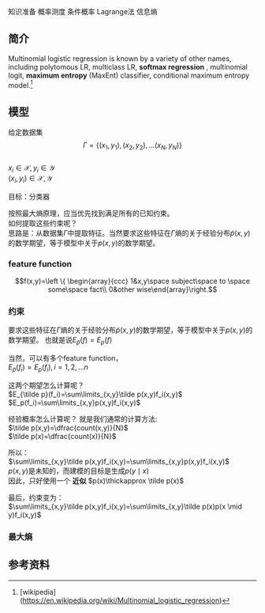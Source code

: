 
知识准备
概率测度
条件概率
Lagrange法
信息熵


## 简介
Multinomial logistic regression is known by a variety of other names, including polytomous LR, multiclass LR, **softmax regression** , multinomial logit, **maximum entropy** (MaxEnt) classifier, conditional maximum entropy model.[^wikipedia]

## 模型

给定数据集$$\Gamma=\{ (x_1,y_1),(x_2,y_2),...(x_N,y_N)\}$$  
$x_i \in \mathcal{X}, y_i \in \mathcal{Y}$  
$(x_i,  y_i) \in \mathcal{X, Y}$  

目标：分类器  

按照最大熵原理，应当优先找到满足所有的已知约束。  
如何提取这些约束呢？  
思路是：从数据集$\Gamma$中提取特征。当然要求这些特征在$\Gamma$熵的关于经验分布$\tilde p (x,y)$的数学期望，等于模型中关于$p(x,y)$的数学期望。  

### feature function

$$f(x,y)=\left \{ \begin{array}{ccc}
1&x,y\space subject\space to \space some\space fact\\
0&other wise\end{array}\right.$$

### 约束

要求这些特征在$\Gamma$熵的关于经验分布$\tilde p (x,y)$的数学期望，等于模型中关于$p(x,y)$的数学期望。
也就是说$E_{\tilde p}(f)=E_p(f)$  

当然，可以有多个feature function，  
$E_{\tilde p}(f_i)=E_p(f_i),i=1,2,...n$  

这两个期望怎么计算呢？  
$E_{\tilde p}(f_i)=\sum\limits_{x,y}\tilde p(x,y)f_i(x,y)$  
$E_p(f_i)=\sum\limits_{x,y}p(x,y)f_i(x,y)$  

经验概率怎么计算呢？
就是我们通常的计算方法:  
$\tilde p(x,y)=\dfrac{count(x,y)}{N}$  
$\tilde p(x)=\dfrac{count(x)}{N}$  

所以：  
$\sum\limits_{x,y}\tilde p(x,y)f_i(x,y)=\sum\limits_{x,y}p(x,y)f_i(x,y)$  
$p(x,y)$是未知的，而建模的目标是生成$p(y\mid x)$  
因此，只好使用一个 **近似**  $p(x)\thickapprox \tilde p(x)$  

最后，约束变为：  
$\sum\limits_{x,y}\tilde p(x,y)f_i(x,y)=\sum\limits_{x,y}\tilde p(x)p(x \mid y)f_i(x,y)$  

### 最大熵



## 参考资料

[^wikipedia]: [wikipedia] (https://en.wikipedia.org/wiki/Multinomial_logistic_regression)

[peghoty]: [最大熵学习笔记](http://blog.csdn.net/itplus/article/details/26550597)
